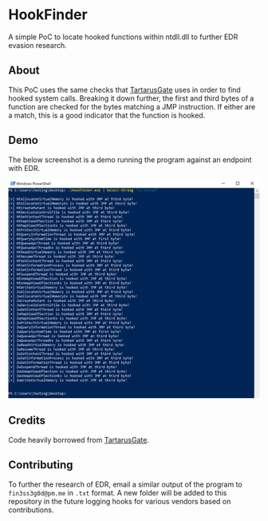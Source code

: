 # HookFinder

A simple PoC to locate hooked functions within ntdll.dll to further EDR evasion research.

## About

This PoC uses the same checks that [TartarusGate](https://github.com/trickster0/TartarusGate) uses in order to find hooked system calls. Breaking it down further, the first and third bytes of a function are checked for the bytes matching a JMP instruction. If either are a match, this is a good indicator that the function is hooked.

## Demo

The below screenshot is a demo running the program against an endpoint with EDR.

![demo](demo/demo.png)

## Credits

Code heavily borrowed from [TartarusGate](https://github.com/trickster0/TartarusGate).

## Contributing

To further the research of EDR, email a similar output of the program to `fin3ss3g0d@pm.me` in `.txt` format. A new folder will be added to this repository in the future logging hooks for various vendors based on contributions.
